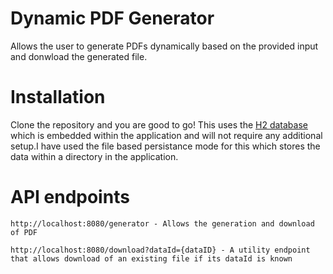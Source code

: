 
# Dynamic PDF Generator

Allows the user to generate PDFs dynamically based on the provided input and donwload the generated file.

# Installation

Clone the repository and you are good to go! This uses the [H2 database](https://www.h2database.com/html/main.html) which is embedded within the application and will not require any additional setup.I have used the file based persistance mode for this which stores the data within a directory in the application. 

# API endpoints

```
http://localhost:8080/generator - Allows the generation and download of PDF

http://localhost:8080/download?dataId={dataID} - A utility endpoint that allows download of an existing file if its dataId is known

```

